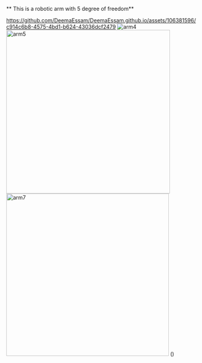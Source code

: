**
This is a robotic arm with 5 degree of freedom**

https://github.com/DeemaEssam/DeemaEssam.github.io/assets/106381596/c914c6b8-4575-4bd1-b624-43036dcf2479
![arm4](https://github.com/DeemaEssam/DeemaEssam.github.io/assets/106381596/5154ab79-7f28-4a6a-9e88-70495a0fb8fd)
<img width="434" alt="arm5" src="https://github.com/DeemaEssam/DeemaEssam.github.io/assets/106381596/26374d5d-1ed4-4f36-ba83-53044cd30faf">
<img width="431" alt="arm7" src="https://github.com/DeemaEssam/DeemaEssam.github.io/assets/106381596/e85879af-3226-429a-9aa2-db66ee2f5fd4">
()
